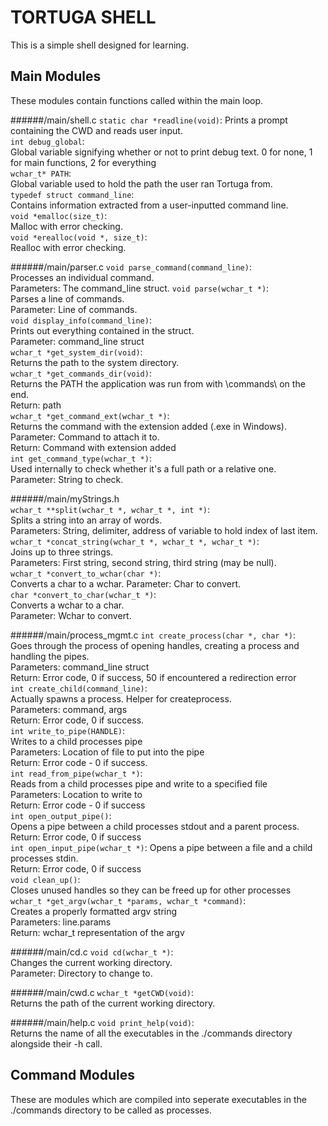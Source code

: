 TORTUGA SHELL
==============
This is a simple shell designed for learning.

Main Modules
-------------
These modules contain functions called within the main loop.

######/main/shell.c
`static char *readline(void)`: Prints a prompt containing the CWD and reads user input.  
`int debug_global`:  
Global variable signifying whether or not to print debug text.  0 for none, 1 for main functions, 2 for everything  
`wchar_t* PATH`:  
Global variable used to hold the path the user ran Tortuga from.  
`typedef struct command_line`:  
Contains information extracted from a user-inputted command line.  
`void *emalloc(size_t)`:  
Malloc with error checking.  
`void *erealloc(void *, size_t)`:  
Realloc with error checking.
  
######/main/parser.c
`void parse_command(command_line)`:  
Processes an individual command.  
Parameters: The command_line struct.
`void parse(wchar_t *)`:  
Parses a line of commands.  
Parameter: Line of commands.  
`void display_info(command_line)`:  
Prints out everything contained in the struct.  
Parameter: command_line struct  
`wchar_t *get_system_dir(void)`:  
Returns the path to the system directory.  
`wchar_t *get_commands_dir(void)`:  
Returns the PATH the application was run from with \\commands\\ on the end.  
Return: path  
`wchar_t *get_command_ext(wchar_t *)`:  
Returns the command with the extension added (.exe in Windows).  
Parameter: Command to attach it to.  
Return: Command with extension added  
`int get_command_type(wchar_t *)`:  
Used internally to check whether it's a full path or a relative one.  
Parameter: String to check.  

######/main/myStrings.h  
`wchar_t **split(wchar_t *, wchar_t *, int *)`:  
Splits a string into an array of words.  
Parameters: String, delimiter, address of variable to hold index of last item.  
`wchar_t *concat_string(wchar_t *, wchar_t *, wchar_t *)`:  
Joins up to three strings.  
Parameters: First string, second string, third string (may be null).  
`wchar_t *convert_to_wchar(char *)`:  
Converts a char to a wchar.
Parameter: Char to convert.   
`char *convert_to_char(wchar_t *)`:  
Converts a wchar to a char.  
Parameter: Wchar to convert. 

######/main/process_mgmt.c
`int create_process(char *, char *)`:  
Goes through the process of opening handles, creating a process and handling the pipes.  
Parameters: command_line struct  
Return: Error code, 0 if success, 50 if encountered a redirection error  
`int create_child(command_line)`:  
Actually spawns a process. Helper for createprocess.  
Parameters: command, args  
Return: Error code, 0 if success.  
`int write_to_pipe(HANDLE)`:  
Writes to a child processes pipe  
Parameters: Location of file to put into the pipe  
Return: Error code - 0 if success.  
`int read_from_pipe(wchar_t *)`:  
Reads from a child processes pipe and write to a specified file  
Parameters: Location to write to  
Return: Error code - 0 if success  
`int open_output_pipe()`:  
Opens a pipe between a child processes stdout and a parent process.  
Return: Error code, 0 if success  
`int open_input_pipe(wchar_t *)`: 
Opens a pipe between a file and a child processes stdin.  
Return: Error code, 0 if success  
`void clean_up()`:  
Closes unused handles so they can be freed up for other processes  
`wchar_t *get_argv(wchar_t *params, wchar_t *command)`:  
Creates a properly formatted argv string  
Parameters: line.params  
Return: wchar_t representation of the argv  


######/main/cd.c
`void cd(wchar_t *)`:  
Changes the current working directory.  
Parameter: Directory to change to.  

######/main/cwd.c
`wchar_t *getCWD(void)`:  
Returns the path of the current working directory.  

######/main/help.c
`void print_help(void)`:  
Returns the name of all the executables in the ./commands directory alongside their -h call.  

Command Modules
-------------

These are modules which are compiled into seperate executables in the ./commands directory to be called as processes. 
